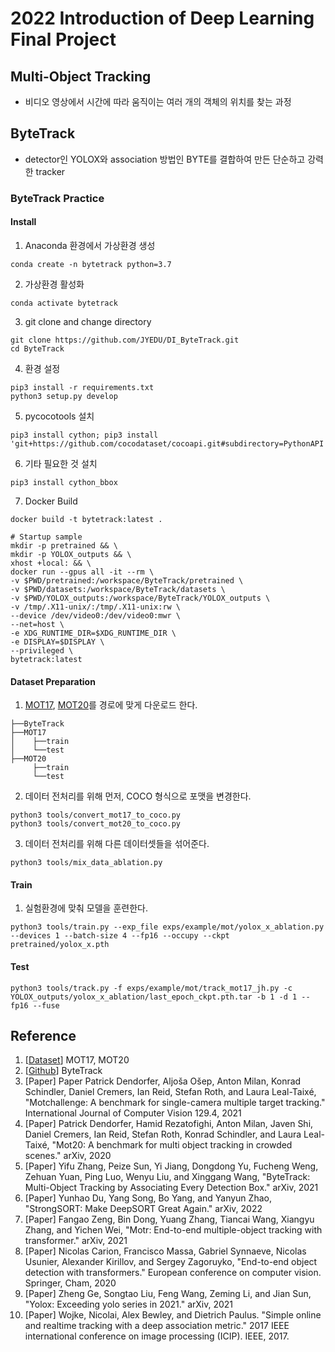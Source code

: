 # 2022 Introduction of Deep Learning Final Project
## Multi-Object Tracking
- 비디오 영상에서 시간에 따라 움직이는 여러 개의 객체의 위치를 찾는 과정
## ByteTrack
- detector인 YOLOX와 association 방법인 BYTE를 결합하여 만든 단순하고 강력한 tracker
### ByteTrack Practice
#### Install
1. Anaconda 환경에서 가상환경 생성
```
conda create -n bytetrack python=3.7
```
2. 가상환경 활성화
```
conda activate bytetrack
```
3. git clone and change directory
```
git clone https://github.com/JYEDU/DI_ByteTrack.git
cd ByteTrack
```
4. 환경 설정
```
pip3 install -r requirements.txt
python3 setup.py develop
```
5. pycocotools 설치
```
pip3 install cython; pip3 install 'git+https://github.com/cocodataset/cocoapi.git#subdirectory=PythonAPI'
```
6. 기타 필요한 것 설치
```
pip3 install cython_bbox
```
7. Docker Build
```
docker build -t bytetrack:latest .

# Startup sample
mkdir -p pretrained && \
mkdir -p YOLOX_outputs && \
xhost +local: && \
docker run --gpus all -it --rm \
-v $PWD/pretrained:/workspace/ByteTrack/pretrained \
-v $PWD/datasets:/workspace/ByteTrack/datasets \
-v $PWD/YOLOX_outputs:/workspace/ByteTrack/YOLOX_outputs \
-v /tmp/.X11-unix/:/tmp/.X11-unix:rw \
--device /dev/video0:/dev/video0:mwr \
--net=host \
-e XDG_RUNTIME_DIR=$XDG_RUNTIME_DIR \
-e DISPLAY=$DISPLAY \
--privileged \
bytetrack:latest
```

#### Dataset Preparation
1. [MOT17](https://motchallenge.net/data/MOT17/), [MOT20](https://motchallenge.net/data/MOT20/)를 경로에 맞게 다운로드 한다.
```
├──ByteTrack
├──MOT17
│    ├──train
│    └──test
├──MOT20
     ├──train
     └──test
```
2. 데이터 전처리를 위해 먼저, COCO 형식으로 포맷을 변경한다.
```
python3 tools/convert_mot17_to_coco.py
python3 tools/convert_mot20_to_coco.py
```
3. 데이터 전처리를 위해 다른 데이터셋들을 섞어준다.
```
python3 tools/mix_data_ablation.py
```

#### Train
1. 실험환경에 맞춰 모델을 훈련한다.
```
python3 tools/train.py --exp_file exps/example/mot/yolox_x_ablation.py --devices 1 --batch-size 4 --fp16 --occupy --ckpt pretrained/yolox_x.pth

```

#### Test
```
python3 tools/track.py -f exps/example/mot/track_mot17_jh.py -c YOLOX_outputs/yolox_x_ablation/last_epoch_ckpt.pth.tar -b 1 -d 1 --fp16 --fuse
```

## Reference
1. [[Dataset](https://motchallenge.net/)] MOT17, MOT20
2. [[Github](https://github.com/ifzhang/ByteTrack)] ByteTrack
3. [Paper] Paper Patrick Dendorfer, Aljoša Ošep, Anton Milan, Konrad Schindler, Daniel Cremers, Ian Reid, Stefan Roth, and Laura Leal-Taixé, "Motchallenge: A benchmark for single-camera multiple target tracking." International Journal of Computer Vision 129.4, 2021
4. [Paper] Patrick Dendorfer, Hamid Rezatofighi, Anton Milan, Javen Shi, Daniel Cremers, Ian Reid, Stefan Roth, Konrad Schindler, and Laura Leal-Taixé, "Mot20: A benchmark for multi object tracking in crowded scenes." arXiv, 2020
5. [Paper] Yifu Zhang, Peize Sun, Yi Jiang, Dongdong Yu, Fucheng Weng, Zehuan Yuan, Ping Luo, Wenyu Liu, and Xinggang Wang, "ByteTrack: Multi-Object Tracking by Associating Every Detection Box." arXiv, 2021
6. [Paper] Yunhao Du, Yang Song, Bo Yang, and Yanyun Zhao, "StrongSORT: Make DeepSORT Great Again." arXiv, 2022
7. [Paper] Fangao Zeng, Bin Dong, Yuang Zhang, Tiancai Wang, Xiangyu Zhang, and Yichen Wei, "Motr: End-to-end multiple-object tracking with transformer." arXiv, 2021
8. [Paper] Nicolas Carion, Francisco Massa, Gabriel Synnaeve, Nicolas Usunier, Alexander Kirillov, and Sergey Zagoruyko, "End-to-end object detection with transformers." European conference on computer vision. Springer, Cham, 2020
9. [Paper] Zheng Ge, Songtao Liu, Feng Wang, Zeming Li, and Jian Sun, "Yolox: Exceeding yolo series in 2021." arXiv, 2021
10. [Paper] Wojke, Nicolai, Alex Bewley, and Dietrich Paulus. "Simple online and realtime tracking with a deep association metric." 2017 IEEE international conference on image processing (ICIP). IEEE, 2017.
